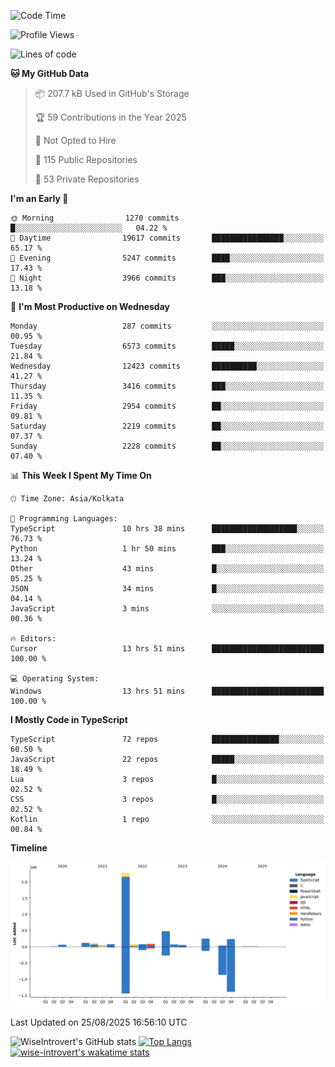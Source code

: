 <!--START_SECTION:waka-->
![Code Time](http://img.shields.io/badge/Code%20Time-2%2C457%20hrs%2045%20mins-blue)

![Profile Views](http://img.shields.io/badge/Profile%20Views-0-blue)

![Lines of code](https://img.shields.io/badge/From%20Hello%20World%20I%27ve%20Written-4.0%20million%20lines%20of%20code-blue)

**🐱 My GitHub Data** 

> 📦 207.7 kB Used in GitHub's Storage 
 > 
> 🏆 59 Contributions in the Year 2025
 > 
> 🚫 Not Opted to Hire
 > 
> 📜 115 Public Repositories 
 > 
> 🔑 53 Private Repositories 
 > 
**I'm an Early 🐤** 

```text
🌞 Morning                1270 commits        █░░░░░░░░░░░░░░░░░░░░░░░░   04.22 % 
🌆 Daytime                19617 commits       ████████████████░░░░░░░░░   65.17 % 
🌃 Evening                5247 commits        ████░░░░░░░░░░░░░░░░░░░░░   17.43 % 
🌙 Night                  3966 commits        ███░░░░░░░░░░░░░░░░░░░░░░   13.18 % 
```
📅 **I'm Most Productive on Wednesday** 

```text
Monday                   287 commits         ░░░░░░░░░░░░░░░░░░░░░░░░░   00.95 % 
Tuesday                  6573 commits        █████░░░░░░░░░░░░░░░░░░░░   21.84 % 
Wednesday                12423 commits       ██████████░░░░░░░░░░░░░░░   41.27 % 
Thursday                 3416 commits        ███░░░░░░░░░░░░░░░░░░░░░░   11.35 % 
Friday                   2954 commits        ██░░░░░░░░░░░░░░░░░░░░░░░   09.81 % 
Saturday                 2219 commits        ██░░░░░░░░░░░░░░░░░░░░░░░   07.37 % 
Sunday                   2228 commits        ██░░░░░░░░░░░░░░░░░░░░░░░   07.40 % 
```


📊 **This Week I Spent My Time On** 

```text
🕑︎ Time Zone: Asia/Kolkata

💬 Programming Languages: 
TypeScript               10 hrs 38 mins      ███████████████████░░░░░░   76.73 % 
Python                   1 hr 50 mins        ███░░░░░░░░░░░░░░░░░░░░░░   13.24 % 
Other                    43 mins             █░░░░░░░░░░░░░░░░░░░░░░░░   05.25 % 
JSON                     34 mins             █░░░░░░░░░░░░░░░░░░░░░░░░   04.14 % 
JavaScript               3 mins              ░░░░░░░░░░░░░░░░░░░░░░░░░   00.36 % 

🔥 Editors: 
Cursor                   13 hrs 51 mins      █████████████████████████   100.00 % 

💻 Operating System: 
Windows                  13 hrs 51 mins      █████████████████████████   100.00 % 
```

**I Mostly Code in TypeScript** 

```text
TypeScript               72 repos            ███████████████░░░░░░░░░░   60.50 % 
JavaScript               22 repos            █████░░░░░░░░░░░░░░░░░░░░   18.49 % 
Lua                      3 repos             █░░░░░░░░░░░░░░░░░░░░░░░░   02.52 % 
CSS                      3 repos             █░░░░░░░░░░░░░░░░░░░░░░░░   02.52 % 
Kotlin                   1 repo              ░░░░░░░░░░░░░░░░░░░░░░░░░   00.84 % 
```



**Timeline**

![Lines of Code chart](https://raw.githubusercontent.com/wise-introvert/wise-introvert/master/assets/bar_graph.png)


 Last Updated on 25/08/2025 16:56:10 UTC
<!--END_SECTION:waka-->

![WiseIntrovert's GitHub stats](https://github-readme-stats.vercel.app/api?username=wise-introvert&count_private=true&show_icons=true)
[![Top Langs](https://github-readme-stats.vercel.app/api/top-langs/?username=wise-introvert&langs_count=10)](https://github.com/anuraghazra/github-readme-stats)
[![wise-introvert's wakatime stats](https://github-readme-stats.vercel.app/api/wakatime?username=wiseintrovert)](https://github.com/anuraghazra/github-readme-stats)
